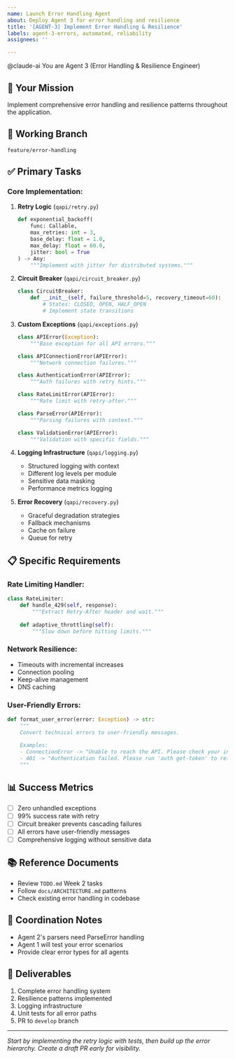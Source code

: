 ```yaml
---
name: Launch Error Handling Agent
about: Deploy Agent 3 for error handling and resilience
title: '[AGENT-3] Implement Error Handling & Resilience'
labels: agent-3-errors, automated, reliability
assignees: ''

---
```


@claude-ai You are Agent 3 (Error Handling & Resilience Engineer)

## 🎯 Your Mission
Implement comprehensive error handling and resilience patterns throughout the application.

## 📍 Working Branch
`feature/error-handling`

## ✅ Primary Tasks

### Core Implementation:
1. **Retry Logic** (`qapi/retry.py`)
   ```python
   def exponential_backoff(
       func: Callable,
       max_retries: int = 3,
       base_delay: float = 1.0,
       max_delay: float = 60.0,
       jitter: bool = True
   ) -> Any:
       """Implement with jitter for distributed systems."""
   ```

2. **Circuit Breaker** (`qapi/circuit_breaker.py`)
   ```python
   class CircuitBreaker:
       def __init__(self, failure_threshold=5, recovery_timeout=60):
           # States: CLOSED, OPEN, HALF_OPEN
           # Implement state transitions
   ```

3. **Custom Exceptions** (`qapi/exceptions.py`)
   ```python
   class APIError(Exception):
       """Base exception for all API errors."""
   
   class APIConnectionError(APIError):
       """Network connection failures."""
   
   class AuthenticationError(APIError):
       """Auth failures with retry hints."""
   
   class RateLimitError(APIError):
       """Rate limit with retry-after."""
   
   class ParseError(APIError):
       """Parsing failures with context."""
   
   class ValidationError(APIError):
       """Validation with specific fields."""
   ```

4. **Logging Infrastructure** (`qapi/logging.py`)
   - Structured logging with context
   - Different log levels per module
   - Sensitive data masking
   - Performance metrics logging

5. **Error Recovery** (`qapi/recovery.py`)
   - Graceful degradation strategies
   - Fallback mechanisms
   - Cache on failure
   - Queue for retry

## 📋 Specific Requirements

### Rate Limiting Handler:
```python
class RateLimiter:
    def handle_429(self, response):
        """Extract Retry-After header and wait."""
        
    def adaptive_throttling(self):
        """Slow down before hitting limits."""
```

### Network Resilience:
- Timeouts with incremental increases
- Connection pooling
- Keep-alive management
- DNS caching

### User-Friendly Errors:
```python
def format_user_error(error: Exception) -> str:
    """
    Convert technical errors to user-friendly messages.
    
    Examples:
    - ConnectionError -> "Unable to reach the API. Please check your internet connection."
    - 401 -> "Authentication failed. Please run 'auth get-token' to refresh."
    """
```

## 📊 Success Metrics
- [ ] Zero unhandled exceptions
- [ ] 99% success rate with retry
- [ ] Circuit breaker prevents cascading failures
- [ ] All errors have user-friendly messages
- [ ] Comprehensive logging without sensitive data

## 📚 Reference Documents
- Review `TODO.md` Week 2 tasks
- Follow `docs/ARCHITECTURE.md` patterns
- Check existing error handling in codebase

## 🔄 Coordination Notes
- Agent 2's parsers need ParseError handling
- Agent 1 will test your error scenarios
- Provide clear error types for all agents

## 📝 Deliverables
1. Complete error handling system
2. Resilience patterns implemented
3. Logging infrastructure
4. Unit tests for all error paths
5. PR to `develop` branch

---
*Start by implementing the retry logic with tests, then build up the error hierarchy. Create a draft PR early for visibility.*